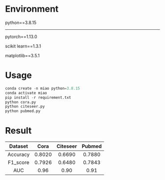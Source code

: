 # Environment
python==3.8.15
***
pytorch==1.13.0

scikit learn==1.3.1 

matplotlib==3.5.1

# Usage

```python
conda create -n miao python=3.8.15
conda activate miao
pip install -r requirement.txt
python cora.py
python citeseer.py
python pubmed.py
```

# Result
| Dataset | Cora | Citeseer | Pubmed |
|:-: | :-: | :-: | :-: |
|Accuracy|0.8020|0.6690|0.7880|
|F1_score|0.7926|0.6480|0.7843|
|AUC|0.96|0.90|0.91|
